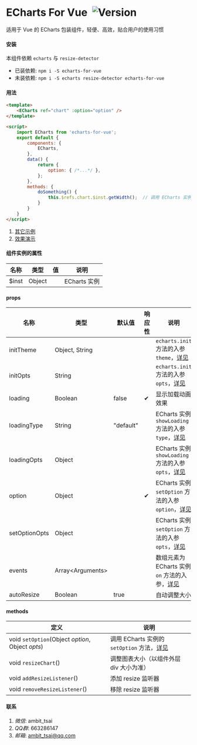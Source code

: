 
# ECharts For Vue&nbsp;&nbsp;![Version](https://img.shields.io/npm/v/echarts-for-vue.svg)

适用于 Vue 的 ECharts 包装组件，轻便、高效，贴合用户的使用习惯

#### 安装
本组件依赖 `echarts` 与 `resize-detector`
* 已装依赖: `npm i -S echarts-for-vue`
* 未装依赖: `npm i -S echarts resize-detector echarts-for-vue`


#### 用法
```html
<template>
    <ECharts ref="chart" :option="option" />
</template>

<script>
    import ECharts from 'echarts-for-vue';
    export default {
        components: {
            ECharts,
        },
        data() {
            return {
                option: { /*...*/ },
            };
        },
        methods: {
            doSomething() {
                this.$refs.chart.$inst.getWidth();  // 调用 ECharts 实例的方法
            }
        }
    }
</script>
```
1. <a href="docs/index.js" target="_blank">其它示例</a>
1. <a href="https://ambit-tsai.github.io/echarts-for-vue/" target="_blank">效果演示</a>


#### 组件实例的属性
|名称|类型|值|说明|
|-|-|-|-|
|$inst|Object||ECharts 实例|


#### props
|名称|类型|默认值|响应性|说明|
|-|-|-|-|-|
|initTheme|Object, String|||`echarts.init` 方法的入参 `theme`，<a href="https://echarts.apache.org/zh/api.html#echarts.init" target="_blank">详见</a>|
|initOpts|String|||`echarts.init` 方法的入参 `opts`，<a href="https://echarts.apache.org/zh/api.html#echarts.init" target="_blank">详见</a>|
|loading|Boolean|false|✔|显示加载动画效果|
|loadingType|String|"default"||ECharts 实例 `showLoading` 方法的入参 `type`，<a href="https://echarts.apache.org/zh/api.html#echartsInstance.showLoading" target="_blank">详见</a>|
|loadingOpts|Object|||ECharts 实例 `showLoading` 方法的入参 `opts`，<a href="https://echarts.apache.org/zh/api.html#echartsInstance.showLoading" target="_blank">详见</a>|
|option|Object||✔|ECharts 实例 `setOption` 方法的入参 `option`，<a href="https://echarts.apache.org/zh/api.html#echartsInstance.setOption" target="_blank">详见</a>|
|setOptionOpts|Object|||ECharts 实例 `setOption` 方法的入参 `opts`，<a href="https://echarts.apache.org/zh/api.html#echartsInstance.setOption" target="_blank">详见</a>|
|events|Array&lt;Arguments&gt;|||数组元素为ECharts 实例 `on` 方法的入参，<a href="https://echarts.apache.org/zh/api.html#echartsInstance.on" target="_blank">详见</a>|
|autoResize|Boolean|true||自动调整大小|


#### methods
|定义|说明|
|-|-|
|void `setOption`(Object *option*, Object *opts*)|调用 ECharts 实例的 `setOption` 方法，<a href="https://echarts.apache.org/zh/api.html#echartsInstance.setOption" target="_blank">详见</a>|
|void `resizeChart`()|调整图表大小（以组件外层 div 大小为准）|
|void `addResizeListener`()|添加 resize 监听器|
|void `removeResizeListener`()|移除 resize 监听器|


#### 联系
1. *微信*: ambit_tsai
1. *QQ群*: 663286147
1. *邮箱*: ambit_tsai@qq.com
